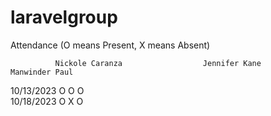 # laravelgroup

Attendance (O means Present, X means Absent)

              Nickole Caranza                  Jennifer Kane                    Manwinder Paul
10/13/2023          O                                O                                O
<br> 10/18/2023          O                                X                                O
